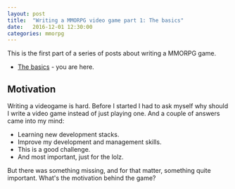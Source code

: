 ```yaml
---
layout: post
title:  "Writing a MMORPG video game part 1: The basics"
date:   2016-12-01 12:30:00
categories: mmorpg
---
```


This is the first part of a series of posts about writing a MMORPG game.

  * [The basics]({{site.baseurl}}/mmorpg/2016/12/01/writing-mmorpg.html) - you are here.

## Motivation
Writing a videogame is hard. Before I started I had to ask myself why should I write a video game instead of just playing one. 
And a couple of answers came into my mind:

* Learning new development stacks.
* Improve my development and management skills.
* This is a good challenge.
* And most important, just for the lolz.

But there was something missing, and for that matter, something quite important. What's the motivation behind the game?